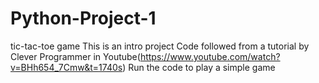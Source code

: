 # Python-Project-1
tic-tac-toe game
This is an intro project
Code followed from a tutorial by Clever Programmer in Youtube(https://www.youtube.com/watch?v=BHh654_7Cmw&t=1740s)
Run the code to play a simple game
